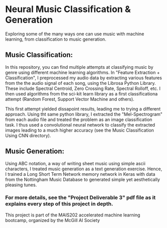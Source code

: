 # Neural Music Classification & Generation
Exploring some of the many ways one can use music with machine learning, from classification to music generation.

## Music Classification:
In this repository, you can find multiple attempts at classifying music by genre using different machine learning algorithms. 
In "Feature Extraction + Classification", I preprocessed my audio data by extracting various features from the the audio signal of each song,  using the Librosa Python Library. These include Spectral Centroid, Zero Crossing Rate, Spectral Rolloff, etc. I then used algorithms from the sci-kit learn library as a first classificationa attempt (Random Forest, Support Vector Machine and others).

This first attempt yielded dissapoint results, leading me to trying a different approach. Using tht same python library, I extracted the "Mel-Spectrogram" from each audio file and treated the problem as an image classification task. I thus used a convolutional neural network to classify the extracted images leading to a much higher accuracy (see the Music Classification Using CNN directory).

## Music Generation:
Using ABC notation, a way of writing sheet music using simple ascii characters, I treated music generation as a text generation exercise. Hence, I trained a Long Short Term Network memory network in Keras with data from the Nottingham Music Database to generated simple yet aesthetically pleasing tunes.


### For more details, see the "Project Deliverable 3" pdf file as it explains every step of this project in depth. 
This project is part of the MAIS202 accelerated machine learning bootcamp, organized by the McGill AI Society
